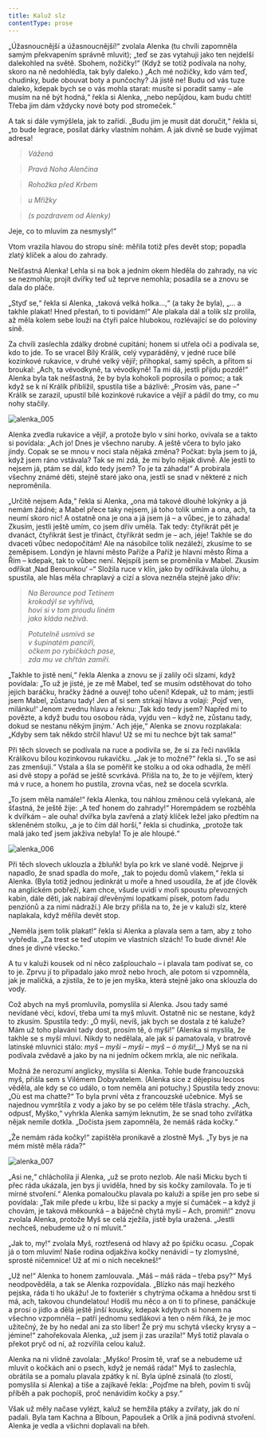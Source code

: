```yaml
---
title: Kaluž slz
contentType: prose
---
```


„Úžasnoucnější a úžasnoucnější!“ zvolala Alenka (tu chvíli zapomněla samým překvapením správně mluvit); „teď se zas vytahuji jako ten nejdelší dalekohled na světě. Sbohem, nožičky!“ (Když se totiž podívala na nohy, skoro na ně nedohlédla, tak byly daleko.) „Ach mé nožičky, kdo vám teď, chudinky, bude obouvat boty a punčochy? Já jistě ne! Budu od vás tuze daleko, kdepak bych se o vás mohla starat: musíte si poradit samy – ale musím na ně být hodná,“ řekla si Alenka, „nebo nepůjdou, kam budu chtít! Třeba jim dám vždycky nové boty pod stromeček.“

  

A tak si dále vymýšlela, jak to zařídí. „Budu jim je musit dát doručit,“ řekla si, „to bude legrace, posílat dárky vlastním nohám. A jak divně se bude vyjímat adresa!

> _Vážená_

> _Pravá Noha Alenčina_

> _Rohožka před Krbem_

> _u Mřížky_

> _(s pozdravem od Alenky)_

Jeje, co to mluvím za nesmysly!“

Vtom vrazila hlavou do stropu síně: měřila totiž přes devět stop; popadla zlatý klíček a alou do zahrady.

Nešťastná Alenka! Lehla si na bok a jedním okem hleděla do zahrady, na víc se nezmohla; projít dvířky teď už teprve nemohla; posadila se a znovu se dala do pláče.

„Styď se,“ řekla si Alenka, „taková velká holka…,“ (a taky že byla), „… a takhle plakat! Hned přestaň, to ti povídám!“ Ale plakala dál a tolik slz prolila, až měla kolem sebe louži na čtyři palce hlubokou, rozlévající se do poloviny síně.

Za chvíli zaslechla zdálky drobné cupitání; honem si utřela oči a podívala se, kdo to jde. To se vracel Bílý Králík, celý vyparáděný, v jedné ruce bílé kozinkové rukavice, v druhé velký vějíř; přihopkal, samý spěch, a přitom si broukal: „Ach, ta vévodkyně, ta vévodkyně! Ta mi dá, jestli přijdu pozdě!“ Alenka byla tak nešťastná, že by byla kohokoli poprosila o pomoc; a tak když se k ní Králík přiblížil, spustila tiše a bázlivě: „Prosím vás, pane –“ Králík se zarazil, upustil bílé kozinkové rukavice a vějíř a pádil do tmy, co mu nohy stačily.



![alenka_005](./resources/alenka_005.jpg)



Alenka zvedla rukavice a vějíř, a protože bylo v síni horko, ovívala se a takto si povídala: „Ach jo! Dnes je všechno naruby. A ještě včera to bylo jako jindy. Copak se se mnou v noci stala nějaká změna? Počkat: byla jsem to já, když jsem ráno vstávala? Tak se mi zdá, že mi bylo nějak divně. Ale jestli to nejsem já, ptám se dál, kdo tedy jsem? To je ta záhada!“ A probírala všechny známé děti, stejně staré jako ona, jestli se snad v některé z nich neproměnila.

„Určitě nejsem Ada,“ řekla si Alenka, „ona má takové dlouhé lokýnky a já nemám žádné; a Mabel přece taky nejsem, já toho tolik umím a ona, ach, ta neumí skoro nic! A ostatně ona je ona a já jsem já – a vůbec, je to záhada! Zkusím, jestli ještě umím, co jsem dřív uměla. Tak tedy: čtyřikrát pět je dvanáct, čtyřikrát šest je třináct, čtyřikrát sedm je – ach, jéje! Takhle se do dvaceti vůbec nedopočítám! Ale na násobilce tolik nezáleží, zkusíme to se zeměpisem. Londýn je hlavní město Paříže a Paříž je hlavní město Říma a Řím – kdepak, tak to vůbec není. Nejspíš jsem se proměnila v Mabel. Zkusím odříkat ‚Nad Berounkou‘ –“ Složila ruce v klín, jako by odříkávala úlohu, a spustila, ale hlas měla chraplavý a cizí a slova nezněla stejně jako dřív:

> _Na Berounce pod Tetínem  
> krokodýl se vyhřívá,  
> hoví si v tom proudu líném  
> jako kláda neživá._

> _Potutelně usmívá se  
> v šupinatém pancíři,  
> očkem po rybičkách pase,  
> zda mu ve chřtán zamíří._

„Takhle to jistě není,“ řekla Alenka a znovu se jí zalily oči slzami, když povídala: „To už je jisté, je ze mě Mabel, teď se musím odstěhovat do toho jejich baráčku, hračky žádné a ouvej! toho učení! Kdepak, už to mám; jestli jsem Mabel, zůstanu tady! Jen ať si sem strkají hlavu a volají: ‚Pojď ven, milánku!‘ Jenom zvednu hlavu a řeknu: ‚Tak kdo tedy jsem? Napřed mi to povězte, a když budu tou osobou ráda, vyjdu ven – když ne, zůstanu tady, dokud se nestanu někým jiným.‘ Ach jéje,“ Alenka se znovu rozplakala: „Kdyby sem tak někdo strčil hlavu! Už se mi tu nechce být tak sama!“

Při těch slovech se podívala na ruce a podivila se, že si za řeči navlíkla Králíkovu bílou kozinkovou rukavičku. „Jak je to možné?“ řekla si. „To se asi zas zmenšuji.“ Vstala a šla se poměřit ke stolku a od oka odhadla, že měří asi dvě stopy a pořád se ještě scvrkává. Přišla na to, že to je vějířem, který má v ruce, a honem ho pustila, zrovna včas, než se docela scvrkla.

„To jsem měla namále!“ řekla Alenka, tou náhlou změnou celá vylekaná, ale šťastná, že ještě žije: „A teď honem do zahrady!“ Horempádem se rozběhla k dvířkám – ale ouha! dvířka byla zavřená a zlatý klíček ležel jako předtím na skleněném stolku, „a je to čím dál horší,“ řekla si chudinka, „protože tak malá jako teď jsem jakživa nebyla! To je ale hloupé.“



![alenka_006](./resources/alenka_006.jpg)



Při těch slovech uklouzla a žbluňk! byla po krk ve slané vodě. Nejprve ji napadlo, že snad spadla do moře, „tak to pojedu domů vlakem,“ řekla si Alenka. (Byla totiž jednou jedinkrát u moře a hned usoudila, že ať jde člověk na anglickém pobřeží, kam chce, všude uvidí v moři spoustu převozných kabin, dále děti, jak nabírají dřevěnými lopatkami písek, potom řadu penziónů a za nimi nádraží.) Ale brzy přišla na to, že je v kaluži slz, které naplakala, když měřila devět stop.

„Neměla jsem tolik plakat!“ řekla si Alenka a plavala sem a tam, aby z toho vybředla. „Za trest se teď utopím ve vlastních slzách! To bude divné! Ale dnes je divné všecko.“

A tu v kaluži kousek od ní něco zašplouchalo – i plavala tam podívat se, co to je. Zprvu jí to připadalo jako mrož nebo hroch, ale potom si vzpomněla, jak je maličká, a zjistila, že to je jen myška, která stejně jako ona sklouzla do vody.

Což abych na myš promluvila, pomyslila si Alenka. Jsou tady samé nevídané věci, kdoví, třeba umí ta myš mluvit. Ostatně nic se nestane, když to zkusím. Spustila tedy: „Ó myši, nevíš, jak bych se dostala z té kaluže? Mám už toho plavání tady dost, prosím tě, ó myši!“ (Alenka si myslila, že takhle se s myší mluví. Nikdy to nedělala, ale jak si pamatovala, v bratrově latinské mluvnici stálo: _myš – myši – myši – myš – ó myši!__)_ Myš se na ni podívala zvědavě a jako by na ni jedním očkem mrkla, ale nic neříkala.

Možná že nerozumí anglicky, myslila si Alenka. Tohle bude francouzská myš, přišla sem s Vilémem Dobyvatelem. (Alenka sice z dějepisu leccos věděla, ale kdy se co událo, o tom neměla ani potuchy.) Spustila tedy znovu: „Où est ma chatte?“ To byla první věta z francouzské učebnice. Myš se najednou vymrštila z vody a jako by se po celém těle třásla strachy. „Ach, odpusť, Myško,“ vyhrkla Alenka samým leknutím, že se snad toho zvířátka nějak nemile dotkla. „Dočista jsem zapomněla, že nemáš ráda kočky.“

„Že nemám ráda kočky!“ zapištěla pronikavě a zlostně Myš. „Ty bys je na mém místě měla ráda?“



![alenka_007](./resources/alenka_007.jpg)



„Asi ne,“ chlácholila ji Alenka, „už se proto nezlob. Ale naši Micku bych ti přec ráda ukázala, jen bys ji uviděla, hned by sis kočky zamilovala. To je ti mírné stvoření.“ Alenka pomaloučku plavala po kaluži a spíše jen pro sebe si povídala: „Tak mile přede u krbu, líže si packy a myje si čumáček – a když ji chovám, je taková měkounká – a báječně chytá myši – Ach, promiň!“ znovu zvolala Alenka, protože Myš se celá zježila, jistě byla uražená. „Jestli nechceš, nebudeme už o ní mluvit.“

„Jak to, my!“ zvolala Myš, roztřesená od hlavy až po špičku ocasu. „Copak já o tom mluvím! Naše rodina odjakživa kočky nenávidí – ty zlomyslné, sprosté ničemnice! Už ať mi o nich necekneš!“

„Už ne!“ Alenka to honem zamlouvala. „Máš – máš ráda – třeba psy?“ Myš neodpověděla, a tak se Alenka rozpovídala. „Blízko nás mají hezkého pejska, ráda ti ho ukážu! Je to foxteriér s chytrýma očkama a hnědou srst ti má, ach, takovou chundelatou! Hodíš mu něco a on ti to přinese, panáčkuje a prosí o jídlo a dělá ještě jinší kousky, kdepak kdybych si honem na všechno vzpomněla – patří jednomu sedlákovi a ten o něm říká, že je moc užitečný, že by ho nedal ani za sto liber! Že prý mu schytá všecky krysy a – jémine!“ zahořekovala Alenka, „už jsem ji zas urazila!“ Myš totiž plavala o překot pryč od ní, až rozvířila celou kaluž.

Alenka na ni vlídně zavolala: „Myško! Prosím tě, vrať se a nebudeme už mluvit o kočkách ani o psech, když je nemáš ráda!“ Myš to zaslechla, obrátila se a pomalu plavala zpátky k ní. Byla úplně zsinalá (to zlostí, pomyslila si Alenka) a tiše a zajíkavě řekla: „Pojďme na břeh, povím ti svůj příběh a pak pochopíš, proč nenávidím kočky a psy.“

Však už měly načase vylézt, kaluž se hemžila ptáky a zvířaty, jak do ní padali. Byla tam Kachna a Blboun, Papoušek a Orlík a jiná podivná stvoření. Alenka je vedla a všichni doplavali na břeh.
